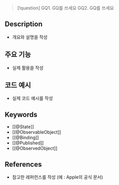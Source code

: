 >[!question]
>GQ1. GQ를 쓰세요
>GQ2. GQ를 쓰세요

## Description
- 개요와 설명을 작성

## 주요 기능
+ 실제 활용을 작성

## 코드 예시
+ 실제 코드 예시를 작성

## Keywords
+ [[@State]]
+ [[@ObservableObject]]
+ [[@Binding]]
+ [[@Published]]
+ [[@ObservedObject]]

## References
- 참고한 레퍼런스를 작성 (예 : Apple의 공식 문서)